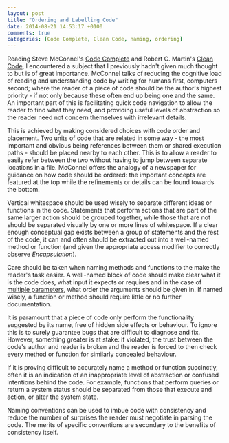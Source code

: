 ```yaml
---
layout: post
title: "Ordering and Labelling Code"
date: 2014-08-21 14:53:17 +0100
comments: true
categories: [Code Complete, Clean Code, naming, ordering]
---
```


Reading Steve McConnel's [Code Complete](http://www.amazon.co.uk/Code-Complete-Practical-Handbook-Construction/dp/0735619670) and Robert C. Martin's [Clean Code](http://www.amazon.co.uk/Clean-Code-Handbook-Software-Craftsmanship/dp/0132350882), I encountered a subject that I previously hadn't given much thought to but is of great importance. McConnel talks of reducing the cognitive load of reading and understanding code by writing for humans first, computers second; where the reader of a piece of code should be the author's highest priority - if not only because these often end up being one and the same. An important part of this is facilitating quick code navigation to allow the reader to find what they need, and providing useful levels of abstraction so the reader need not concern themselves with irrelevant details.

This is achieved by making considered choices with code order and placement. Two units of code that are related in some way - the most important and obvious being references between them or shared execution paths - should be placed nearby to each other. This is to allow a reader to easily refer between the two without having to jump between separate locations in a file. McConnel offers the analogy of a newspaper for guidance on how code should be ordered: the important concepts are featured at the top while the refinements or details can be found towards the bottom.

Vertical whitespace should be used wisely to separate different ideas or functions in the code. Statements that perform actions that are part of the same larger action should be grouped together, while those that are not should be separated visually by one or more lines of whitespace. If a clear enough conceptual gap exists between a group of statements and the rest of the code, it can and often should be extracted out into a well-named method or function (and given the appropriate access modifier to correctly observe *Encapsulation*).

Care should be taken when naming methods and functions to the make the reader's task easier. A well-named block of code should make clear what it is the code does, what input it expects or requires and in the case of [multiple parameters](blog/2014/08/20/reducing-a-routines-parameters/), what order the arguments should be given in. If named wisely, a function or method should require little or no further documentation.

It is paramount that a piece of code only perform the functionality suggested by its name, free of hidden side effects or behaviour. To ignore this is to surely guarantee bugs that are difficult to diagnose and fix. However, something greater is at stake: if violated, the trust between the code's author and reader is broken and the reader is forced to then check every method or function for similarly concealed behaviour.

If it is proving difficult to accurately name a method or function succinctly, often it is an indication of an inappropriate level of abstraction or confused intentions behind the code. For example, functions that perform queries or return a system status should be separated from those that execute and action, or alter the system state.

Naming conventions can be used to imbue code with consistency and reduce the number of surprises the reader must negotiate in parsing the code. The merits of specific conventions are secondary to the benefits of consistency itself.
